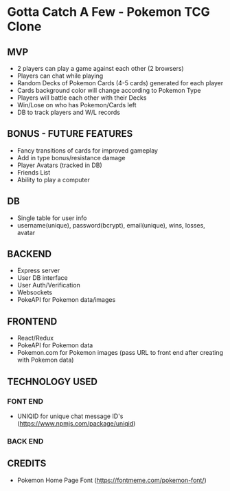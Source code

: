 # Gotta Catch A Few - Pokemon TCG Clone

## MVP
- 2 players can play a game against each other (2 browsers)
- Players can chat while playing
- Random Decks of Pokemon Cards (4-5 cards) generated for each player
- Cards background color will change according to Pokemon Type
- Players will battle each other with their Decks
- Win/Lose on who has Pokemon/Cards left 
- DB to track players and W/L records

## BONUS - FUTURE FEATURES
- Fancy transitions of cards for improved gameplay
- Add in type bonus/resistance damage
- Player Avatars (tracked in DB)
- Friends List
- Ability to play a computer

## DB
- Single table for user info
- username(unique), password(bcrypt), email(unique), wins, losses, avatar

## BACKEND
- Express server
- User DB interface
- User Auth/Verification
- Websockets
- PokeAPI for Pokemon data/images

## FRONTEND
- React/Redux
- PokeAPI for Pokemon data
- Pokemon.com for Pokemon images (pass URL to front end after creating with Pokemon data)


## TECHNOLOGY USED
### FONT END
- UNIQID for unique chat message ID's  (https://www.npmjs.com/package/uniqid)
### BACK END


## CREDITS 
- Pokemon Home Page Font (https://fontmeme.com/pokemon-font/)
